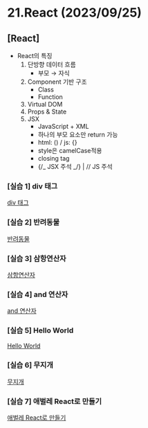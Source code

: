 # 21.React (2023/09/25)

## [React]

- React의 특징
  1. 단방향 데이터 흐름
     - 부모 → 자식
  2. Component 기반 구조
     - Class
     - Function
  3. Virtual DOM
  4. Props & State
  5. JSX
     - JavaScript + XML
     - 하나의 부모 요소만 return 가능
     - html: () / js: {}
     - style은 camelCase적용
     - closing tag
     - {/_ JSX 주석 _/} | // JS 주석

### \[실습 1] div 태그
[div 태그](./src/App.js)

### \[실습 2] 반려동물
[반려동물](./src/App.js)

### \[실습 3] 삼항연산자
[삼항연산자](./src/App.js)

### \[실습 4] and 연산자
[and 연산자](./src/App.js)

### \[실습 5] Hello World
[Hello World](./src/App.js)

### \[실습 6] 무지개
[무지개](./src/App.js)

### \[실습 7] 애벌레 React로 만들기
[애벌레 React로 만들기](./src/App.js)